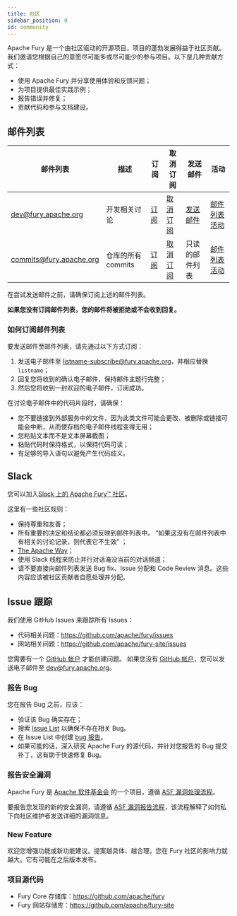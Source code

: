 ```yaml
---
title: 社区
sidebar_position: 0
id: community
---
```


Apache Fury 是一个由社区驱动的开源项目，项目的蓬勃发展得益于社区贡献。
我们邀请您根据自己的意愿尽可能多或尽可能少的参与项目。以下是几种贡献方式：

- 使用 Apache Fury 并分享使用体验和反馈问题；
- 为项目提供最佳实践示例；
- 报告错误并修复；
- 贡献代码和参与文档建设。

## 邮件列表

| 邮件列表                    | 描述                                        | 订阅                                             | 取消订阅                                               | 发送邮件                               | 活动                                                               |
|-------------------------|---------------------------------------------|-------------------------------------------------------|-----------------------------------------------------------|------------------------------------|-----------------------------------------------------------------------|
| dev@fury.apache.org     | 开发相关讨论             | [订阅](mailto:dev-subscribe@fury.apache.org)     | [取消订阅](mailto:dev-unsubscribe@fury.apache.org)     | [发送邮件](mailto:dev@fury.apache.org) | [邮件列表活动](https://lists.apache.org/list.html?dev@fury.apache.org)     |
| commits@fury.apache.org | 仓库的所有 commits            | [订阅](mailto:commits-subscribe@fury.apache.org) | [取消订阅](mailto:commits-unsubscribe@fury.apache.org) | 只读的邮件列表                     | [邮件列表活动](https://lists.apache.org/list.html?commits@fury.apache.org) |

在尝试发送邮件之前，请确保订阅上述的邮件列表。

**如果您没有订阅邮件列表，您的邮件将被拒绝或不会收到回复。**

### 如何订阅邮件列表

要发送邮件至邮件列表，请先通过以下方式订阅：

1. 发送电子邮件至 listname-subscribe@fury.apache.org，并相应替换 `listname`；
2. 回复您将收到的确认电子邮件，保持邮件主题行完整；
3. 然后您将收到一封欢迎的电子邮件，订阅成功。

在讨论电子邮件中的代码片段时，请确保：

- 您不要链接到外部服务中的文件，因为此类文件可能会更改、被删除或链接可能会中断，从而使存档的电子邮件线程变得无用；
- 您粘贴文本而不是文本屏幕截图；
- 粘贴代码时保持格式，以保持代码可读；
- 有足够的导入语句以避免产生代码歧义。

## Slack

您可以加入[Slack 上的 Apache Fury™ 社区](https://join.slack.com/t/fury-project/shared_invite/zt-1u8soj4qc-ieYEu7ciHOqA2mo47llS8A)。

这里有一些社区规则：

- 保持尊重和友善；
- 所有重要的决定和结论都必须反映到邮件列表中。 “如果这没有在邮件列表中有相关的讨论记录，则代表它不生效” ；
- [The Apache Way](https://theapacheway.com/on-list/)；
- 使用 Slack 线程来防止并行对话淹没当前的对话频道；
- 请不要直接向邮件列表发送 Bug fix、Issue 分配和 Code Review 消息。这些内容应该被社区贡献者自愿处理并分配。

## Issue 跟踪

我们使用 GitHub Issues 来跟踪所有 Issues：

- 代码相关问题：https://github.com/apache/fury/issues
- 网站相关问题：https://github.com/apache/fury-site/issues

您需要有一个 [GitHub 帐户](https://github.com/signup) 才能创建问题。
如果您没有 [GitHub 帐户](https://github.com/signup)，您可以发送电子邮件至 dev@fury.apache.org。

### 报告 Bug

您在报告 Bug 之前，应该：

- 验证该 Bug 确实存在；
- 搜索 [Issue List](https://github.com/apache/fury/issues) 以确保不存在相关 Bug。
- 在 Issue List 中创建 [bug 报告](https://github.com/apache/fury/issues/new?assignees=&labels=bug&projects=&template=bug_report.yml)。
- 如果可能的话，深入研究 Apache Fury 的源代码，并针对您报告的 Bug 提交补丁，这有助于快速修复 Bug。

### 报告安全漏洞

Apache Fury 是 [Apache 软件基金会](https://apache.org/) 的一个项目，遵循 [ASF 漏洞处理流程](https://apache.org/security/#vulnerability-handling)。

要报告您发现的新的安全漏洞，请遵循 [ASF 漏洞报告流程](https://apache.org/security/#reporting-a-vulnerability)，该流程解释了如何私下向社区维护者发送详细的漏洞信息。

### New Feature

欢迎您增强功能或新功能建议。提案越具体、越合理，您在 Fury 社区的影响力就越大。它有可能在之后版本发布。

### 项目源代码

- Fury Core 存储库：https://github.com/apache/fury
- Fury 网站存储库：https://github.com/apache/fury-site
